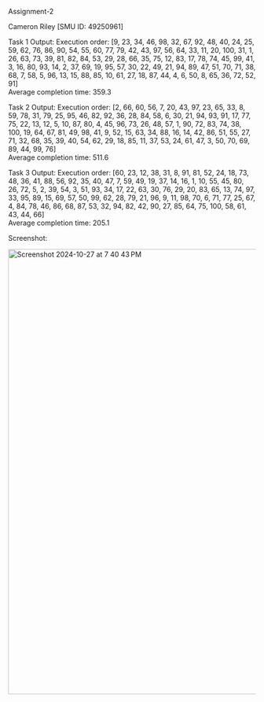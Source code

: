Assignment-2

Cameron Riley [SMU ID: 49250961]

Task 1 Output:
Execution order: [9, 23, 34, 46, 98, 32, 67, 92, 48, 40, 24, 25, 59, 62, 76, 86, 90, 54, 55, 60, 77, 79, 42, 43, 97, 56, 64, 33, 11, 20, 100, 31, 1, 26, 63, 73, 39, 81, 82, 84, 53, 29, 28, 66, 35, 75, 12, 83, 17, 78, 74, 45, 99, 41, 3, 16, 80, 93, 14, 2, 37, 69, 19, 95, 57, 30, 22, 49, 21, 94, 89, 47, 51, 70, 71, 38, 68, 7, 58, 5, 96, 13, 15, 88, 85, 10, 61, 27, 18, 87, 44, 4, 6, 50, 8, 65, 36, 72, 52, 91]  
Average completion time: 359.3

Task 2 Output:
Execution order: [2, 66, 60, 56, 7, 20, 43, 97, 23, 65, 33, 8, 59, 78, 31, 79, 25, 95, 46, 82, 92, 36, 28, 84, 58, 6, 30, 21, 94, 93, 91, 17, 77, 75, 22, 13, 12, 5, 10, 87, 80, 4, 45, 96, 73, 26, 48, 57, 1, 90, 72, 83, 74, 38, 100, 19, 64, 67, 81, 49, 98, 41, 9, 52, 15, 63, 34, 88, 16, 14, 42, 86, 51, 55, 27, 71, 32, 68, 35, 39, 40, 54, 62, 29, 18, 85, 11, 37, 53, 24, 61, 47, 3, 50, 70, 69, 89, 44, 99, 76]  
Average completion time: 511.6

Task 3 Output:
Execution order: [60, 23, 12, 38, 31, 8, 91, 81, 52, 24, 18, 73, 48, 36, 41, 88, 56, 92, 35, 40, 47, 7, 59, 49, 19, 37, 14, 16, 1, 10, 55, 45, 80, 26, 72, 5, 2, 39, 54, 3, 51, 93, 34, 17, 22, 63, 30, 76, 29, 20, 83, 65, 13, 74, 97, 33, 95, 89, 15, 69, 57, 50, 99, 62, 28, 79, 21, 96, 9, 11, 98, 70, 6, 71, 77, 25, 67, 4, 84, 78, 46, 86, 68, 87, 53, 32, 94, 82, 42, 90, 27, 85, 64, 75, 100, 58, 61, 43, 44, 66]  
Average completion time: 205.1

Screenshot:

<img width="905" alt="Screenshot 2024-10-27 at 7 40 43 PM" src="https://github.com/user-attachments/assets/754b6168-b5fc-4243-b307-9341680a5e89">
